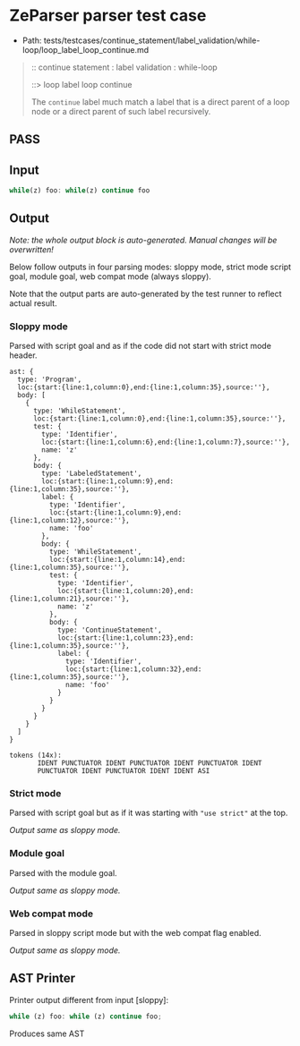 # ZeParser parser test case

- Path: tests/testcases/continue_statement/label_validation/while-loop/loop_label_loop_continue.md

> :: continue statement : label validation : while-loop
>
> ::> loop label loop continue
>
> The `continue` label much match a label that is a direct parent of a loop node or a direct parent of such label recursively.

## PASS

## Input

`````js
while(z) foo: while(z) continue foo
`````

## Output

_Note: the whole output block is auto-generated. Manual changes will be overwritten!_

Below follow outputs in four parsing modes: sloppy mode, strict mode script goal, module goal, web compat mode (always sloppy).

Note that the output parts are auto-generated by the test runner to reflect actual result.

### Sloppy mode

Parsed with script goal and as if the code did not start with strict mode header.

`````
ast: {
  type: 'Program',
  loc:{start:{line:1,column:0},end:{line:1,column:35},source:''},
  body: [
    {
      type: 'WhileStatement',
      loc:{start:{line:1,column:0},end:{line:1,column:35},source:''},
      test: {
        type: 'Identifier',
        loc:{start:{line:1,column:6},end:{line:1,column:7},source:''},
        name: 'z'
      },
      body: {
        type: 'LabeledStatement',
        loc:{start:{line:1,column:9},end:{line:1,column:35},source:''},
        label: {
          type: 'Identifier',
          loc:{start:{line:1,column:9},end:{line:1,column:12},source:''},
          name: 'foo'
        },
        body: {
          type: 'WhileStatement',
          loc:{start:{line:1,column:14},end:{line:1,column:35},source:''},
          test: {
            type: 'Identifier',
            loc:{start:{line:1,column:20},end:{line:1,column:21},source:''},
            name: 'z'
          },
          body: {
            type: 'ContinueStatement',
            loc:{start:{line:1,column:23},end:{line:1,column:35},source:''},
            label: {
              type: 'Identifier',
              loc:{start:{line:1,column:32},end:{line:1,column:35},source:''},
              name: 'foo'
            }
          }
        }
      }
    }
  ]
}

tokens (14x):
       IDENT PUNCTUATOR IDENT PUNCTUATOR IDENT PUNCTUATOR IDENT
       PUNCTUATOR IDENT PUNCTUATOR IDENT IDENT ASI
`````

### Strict mode

Parsed with script goal but as if it was starting with `"use strict"` at the top.

_Output same as sloppy mode._

### Module goal

Parsed with the module goal.

_Output same as sloppy mode._

### Web compat mode

Parsed in sloppy script mode but with the web compat flag enabled.

_Output same as sloppy mode._

## AST Printer

Printer output different from input [sloppy]:

````js
while (z) foo: while (z) continue foo;
````

Produces same AST

